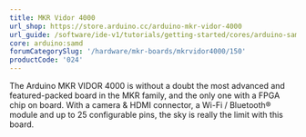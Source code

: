 ```yaml
---
title: MKR Vidor 4000
url_shop: https://store.arduino.cc/arduino-mkr-vidor-4000
url_guide: /software/ide-v1/tutorials/getting-started/cores/arduino-samd
core: arduino:samd
forumCategorySlug: '/hardware/mkr-boards/mkrvidor4000/150'
productCode: '024'
---
```


The Arduino MKR VIDOR 4000 is without a doubt the most advanced and featured-packed board in the MKR family, and the only one with a FPGA chip on board. With a camera & HDMI connector, a Wi-Fi / Bluetooth® module and up to 25 configurable pins, the sky is really the limit with this board.